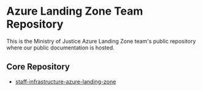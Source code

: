 # Azure Landing Zone Team Repository

This is the Ministry of Justice Azure Landing Zone team's public repository where our public documentation is hosted.
## Core Repository

- [staff-infrastructure-azure-landing-zone](https://github.com/ministryofjustice/staff-infrastructure-azure-landing-zone/)
